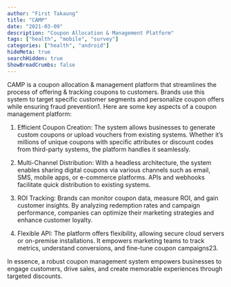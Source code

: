 ```yaml
---
author: "First Takaung"
title: "CAMP"
date: "2021-03-09"
description: "Coupon Allocation & Management Platform"
tags: ["health", "mobile", "survey"]
categories: ["health", "android"]
hideMeta: true
searchHidden: true
ShowBreadCrumbs: false
---
```


CAMP is a coupon allocation & management platform that streamlines the process of offering & tracking coupons to customers. Brands use this system to target specific customer segments and personalize coupon offers while ensuring fraud prevention1. Here are some key aspects of a coupon management platform:

1. Efficient Coupon Creation: The system allows businesses to generate custom coupons or upload vouchers from existing systems. Whether it’s millions of unique coupons with specific attributes or discount codes from third-party systems, the platform handles it seamlessly.

2. Multi-Channel Distribution: With a headless architecture, the system enables sharing digital coupons via various channels such as email, SMS, mobile apps, or e-commerce platforms. APIs and webhooks facilitate quick distribution to existing systems.

3. ROI Tracking: Brands can monitor coupon data, measure ROI, and gain customer insights. By analyzing redemption rates and campaign performance, companies can optimize their marketing strategies and enhance customer loyalty.

4. Flexible API: The platform offers flexibility, allowing secure cloud servers or on-premise installations. It empowers marketing teams to track metrics, understand conversions, and fine-tune coupon campaigns23.

In essence, a robust coupon management system empowers businesses to engage customers, drive sales, and create memorable experiences through targeted discounts. 